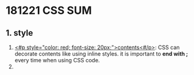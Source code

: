 # 181221 CSS SUM

## 1. style

1. <u><#p style="color: red; font-size: 20px;">contents<#/p></u>: CSS can decorate contents like using inline styles. it is important to **end with ;** every time when using CSS code. 
2. 

